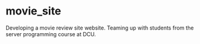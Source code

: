 # movie_site
Developing a movie review site website. Teaming up with students from the server programming course at DCU.
